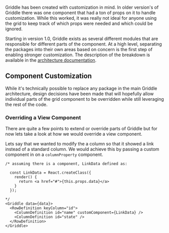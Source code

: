 Griddle has been created with customization in mind. In older version's of
Griddle there was one component that had a ton of props on it to handle customization.
While this worked, it was really not ideal for anyone using the grid to keep track of which
props were needed and which could be ignored.

Starting in version 1.0, Griddle exists as several different modules that are
responsible for different parts of the component. At a high level, separating
the packages into their own areas based on concern is the first step of enabling
stronger customization. The description of the
breakdown is available in the [architecture documentation](/docs/architecture/).

## Component Customization ##

While it's technically possible to replace any package in the main Griddle architecture,
design decisions have been made that will hopefully allow individual parts of the
grid component to be overridden while still leveraging the rest of the code.

### Overriding a View Component ###

There are quite a few points to extend or override parts of Griddle but for now
lets take a look at how we would override a view component.

Lets say that we wanted to modify the a column so that it showed a link instead of a
standard column. We would achieve this by passing a custom component in on a `columnProperty`
component.

```
/* assuming there is a component, LinkData defined as:

  const LinkData = React.createClass({
    render() {
      return <a href="#">{this.props.data}</a>
    }
  });

*/
<Griddle data={data}>
  <RowDefinition keyColumn="id">
    <ColumnDefinition id="name" customComponent={LinkData} />
    <ColumnDefinition id="state" />
  </RowDefinition>
</Griddle>
```

